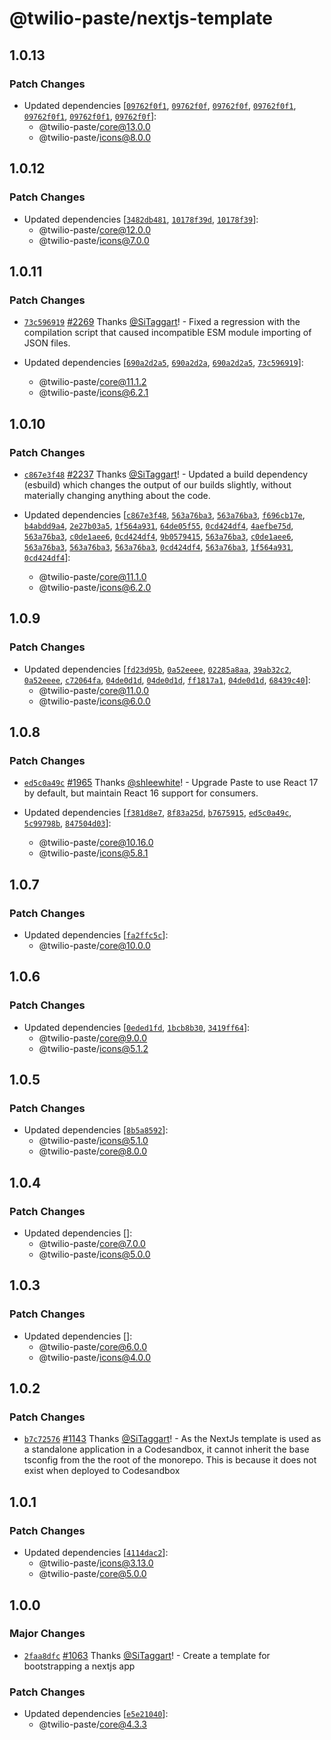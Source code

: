 # @twilio-paste/nextjs-template

## 1.0.13

### Patch Changes

- Updated dependencies [[`09762f0f1`](https://github.com/twilio-labs/paste/commit/09762f0f1bcfd42d901bd90c33279be68464c68c), [`09762f0f`](https://github.com/twilio-labs/paste/commit/09762f0f1bcfd42d901bd90c33279be68464c68c), [`09762f0f`](https://github.com/twilio-labs/paste/commit/09762f0f1bcfd42d901bd90c33279be68464c68c), [`09762f0f1`](https://github.com/twilio-labs/paste/commit/09762f0f1bcfd42d901bd90c33279be68464c68c), [`09762f0f1`](https://github.com/twilio-labs/paste/commit/09762f0f1bcfd42d901bd90c33279be68464c68c), [`09762f0f1`](https://github.com/twilio-labs/paste/commit/09762f0f1bcfd42d901bd90c33279be68464c68c), [`09762f0f`](https://github.com/twilio-labs/paste/commit/09762f0f1bcfd42d901bd90c33279be68464c68c)]:
  - @twilio-paste/core@13.0.0
  - @twilio-paste/icons@8.0.0

## 1.0.12

### Patch Changes

- Updated dependencies [[`3482db481`](https://github.com/twilio-labs/paste/commit/3482db4814aed77e7355c079ae931823da854f4b), [`10178f39d`](https://github.com/twilio-labs/paste/commit/10178f39dd8a317f3544cf982706ba50d2c7d377), [`10178f39`](https://github.com/twilio-labs/paste/commit/10178f39dd8a317f3544cf982706ba50d2c7d377)]:
  - @twilio-paste/core@12.0.0
  - @twilio-paste/icons@7.0.0

## 1.0.11

### Patch Changes

- [`73c596919`](https://github.com/twilio-labs/paste/commit/73c5969191c04b4721a059c9dee329126afc1a8e) [#2269](https://github.com/twilio-labs/paste/pull/2269) Thanks [@SiTaggart](https://github.com/SiTaggart)! - Fixed a regression with the compilation script that caused incompatible ESM module importing of JSON files.

- Updated dependencies [[`690a2d2a5`](https://github.com/twilio-labs/paste/commit/690a2d2a5657f4bdf5336451e9365aa8799934ad), [`690a2d2a`](https://github.com/twilio-labs/paste/commit/690a2d2a5657f4bdf5336451e9365aa8799934ad), [`690a2d2a5`](https://github.com/twilio-labs/paste/commit/690a2d2a5657f4bdf5336451e9365aa8799934ad), [`73c596919`](https://github.com/twilio-labs/paste/commit/73c5969191c04b4721a059c9dee329126afc1a8e)]:
  - @twilio-paste/core@11.1.2
  - @twilio-paste/icons@6.2.1

## 1.0.10

### Patch Changes

- [`c867e3f48`](https://github.com/twilio-labs/paste/commit/c867e3f48d739409d1f54fa18c4d2bee1d9242cf) [#2237](https://github.com/twilio-labs/paste/pull/2237) Thanks [@SiTaggart](https://github.com/SiTaggart)! - Updated a build dependency (esbuild) which changes the output of our builds slightly, without materially changing anything about the code.

- Updated dependencies [[`c867e3f48`](https://github.com/twilio-labs/paste/commit/c867e3f48d739409d1f54fa18c4d2bee1d9242cf), [`563a76ba3`](https://github.com/twilio-labs/paste/commit/563a76ba31d60ee43c1e57907c83c502dc1ba5a7), [`563a76ba3`](https://github.com/twilio-labs/paste/commit/563a76ba31d60ee43c1e57907c83c502dc1ba5a7), [`f696cb17e`](https://github.com/twilio-labs/paste/commit/f696cb17ec84bb315fc8672493800c044e866a1d), [`b4abdd9a4`](https://github.com/twilio-labs/paste/commit/b4abdd9a4c6e168c5845e744591dc40ac635a67f), [`2e27b03a5`](https://github.com/twilio-labs/paste/commit/2e27b03a57b185021478534829f921278ad7f3ac), [`1f564a931`](https://github.com/twilio-labs/paste/commit/1f564a931b9a844a9d097edb2012c65692af9bd4), [`64de05f55`](https://github.com/twilio-labs/paste/commit/64de05f5551c5ebc94cbf85028cfaf2a637c19d3), [`0cd424df4`](https://github.com/twilio-labs/paste/commit/0cd424df4d3ed57e60a0d93b97dda8b4c708ce7c), [`4aefbe75d`](https://github.com/twilio-labs/paste/commit/4aefbe75d7c34ebdab209be14073426c1632d8a9), [`563a76ba3`](https://github.com/twilio-labs/paste/commit/563a76ba31d60ee43c1e57907c83c502dc1ba5a7), [`c0de1aee6`](https://github.com/twilio-labs/paste/commit/c0de1aee6fd6f2e2963c663838ccaf9ab2058349), [`0cd424df4`](https://github.com/twilio-labs/paste/commit/0cd424df4d3ed57e60a0d93b97dda8b4c708ce7c), [`9b0579415`](https://github.com/twilio-labs/paste/commit/9b0579415b3c7f392d088a136e08e3c45dfb2b53), [`563a76ba3`](https://github.com/twilio-labs/paste/commit/563a76ba31d60ee43c1e57907c83c502dc1ba5a7), [`c0de1aee6`](https://github.com/twilio-labs/paste/commit/c0de1aee6fd6f2e2963c663838ccaf9ab2058349), [`563a76ba3`](https://github.com/twilio-labs/paste/commit/563a76ba31d60ee43c1e57907c83c502dc1ba5a7), [`563a76ba3`](https://github.com/twilio-labs/paste/commit/563a76ba31d60ee43c1e57907c83c502dc1ba5a7), [`563a76ba3`](https://github.com/twilio-labs/paste/commit/563a76ba31d60ee43c1e57907c83c502dc1ba5a7), [`0cd424df4`](https://github.com/twilio-labs/paste/commit/0cd424df4d3ed57e60a0d93b97dda8b4c708ce7c), [`563a76ba3`](https://github.com/twilio-labs/paste/commit/563a76ba31d60ee43c1e57907c83c502dc1ba5a7), [`1f564a931`](https://github.com/twilio-labs/paste/commit/1f564a931b9a844a9d097edb2012c65692af9bd4), [`0cd424df4`](https://github.com/twilio-labs/paste/commit/0cd424df4d3ed57e60a0d93b97dda8b4c708ce7c)]:
  - @twilio-paste/core@11.1.0
  - @twilio-paste/icons@6.2.0

## 1.0.9

### Patch Changes

- Updated dependencies [[`fd23d95b`](https://github.com/twilio-labs/paste/commit/fd23d95b62a6dc2930f3669d3fdf807c1ab57000), [`0a52eeee`](https://github.com/twilio-labs/paste/commit/0a52eeee469a2288d43d4e7f4acef27854fe8b37), [`02285a8aa`](https://github.com/twilio-labs/paste/commit/02285a8aadfafc3fb1fcb024ca78abe2f5204f5a), [`39ab32c2`](https://github.com/twilio-labs/paste/commit/39ab32c2d9e211b3a46a7cb789c62b7e6463510d), [`0a52eeee`](https://github.com/twilio-labs/paste/commit/0a52eeee469a2288d43d4e7f4acef27854fe8b37), [`c72064fa`](https://github.com/twilio-labs/paste/commit/c72064fadcfba8bf82918d69199fa7751ac13011), [`04de0d1d`](https://github.com/twilio-labs/paste/commit/04de0d1de8428ba5e0fd04c1ec94639c78cab6cc), [`04de0d1d`](https://github.com/twilio-labs/paste/commit/04de0d1de8428ba5e0fd04c1ec94639c78cab6cc), [`ff1817a1`](https://github.com/twilio-labs/paste/commit/ff1817a1f486441a8e6fdc36c39cb65ab2605eca), [`04de0d1d`](https://github.com/twilio-labs/paste/commit/04de0d1de8428ba5e0fd04c1ec94639c78cab6cc), [`68439c40`](https://github.com/twilio-labs/paste/commit/68439c4097dc533dd9a1bbc6965578f13e130c12)]:
  - @twilio-paste/core@11.0.0
  - @twilio-paste/icons@6.0.0

## 1.0.8

### Patch Changes

- [`ed5c0a49c`](https://github.com/twilio-labs/paste/commit/ed5c0a49ced5c524607cac7166d3aa4c389f2e7f) [#1965](https://github.com/twilio-labs/paste/pull/1965) Thanks [@shleewhite](https://github.com/shleewhite)! - Upgrade Paste to use React 17 by default, but maintain React 16 support for consumers.

- Updated dependencies [[`f381d8e7`](https://github.com/twilio-labs/paste/commit/f381d8e748ff45557bc166cbe024abdd6002d20e), [`8f83a25d`](https://github.com/twilio-labs/paste/commit/8f83a25dec843518721597721606e80e37dbde97), [`b7675915`](https://github.com/twilio-labs/paste/commit/b76759157a8c554863b6e37ddb6ea081c1c53258), [`ed5c0a49c`](https://github.com/twilio-labs/paste/commit/ed5c0a49ced5c524607cac7166d3aa4c389f2e7f), [`5c99798b`](https://github.com/twilio-labs/paste/commit/5c99798b551553c47c8ff2bbbb5661d430abdb21), [`847504d03`](https://github.com/twilio-labs/paste/commit/847504d0393706806c683a4ffb537796fccc5888)]:
  - @twilio-paste/core@10.16.0
  - @twilio-paste/icons@5.8.1

## 1.0.7

### Patch Changes

- Updated dependencies [[`fa2ffc5c`](https://github.com/twilio-labs/paste/commit/fa2ffc5cf4da037dcfa0894d033665720cc70ab4)]:
  - @twilio-paste/core@10.0.0

## 1.0.6

### Patch Changes

- Updated dependencies [[`0eded1fd`](https://github.com/twilio-labs/paste/commit/0eded1fd63f081ba9aeab5b5946218e1c5b9b316), [`1bcb8b30`](https://github.com/twilio-labs/paste/commit/1bcb8b3093920fdd871f8a13b498a8eb99201200), [`3419ff64`](https://github.com/twilio-labs/paste/commit/3419ff64a07056ae365956d03ec62f1e5e619f29)]:
  - @twilio-paste/core@9.0.0
  - @twilio-paste/icons@5.1.2

## 1.0.5

### Patch Changes

- Updated dependencies [[`8b5a8592`](https://github.com/twilio-labs/paste/commit/8b5a8592848abba3975717c33ed9aed93f376087)]:
  - @twilio-paste/icons@5.1.0
  - @twilio-paste/core@8.0.0

## 1.0.4

### Patch Changes

- Updated dependencies []:
  - @twilio-paste/core@7.0.0
  - @twilio-paste/icons@5.0.0

## 1.0.3

### Patch Changes

- Updated dependencies []:
  - @twilio-paste/core@6.0.0
  - @twilio-paste/icons@4.0.0

## 1.0.2

### Patch Changes

- [`b7c72576`](https://github.com/twilio-labs/paste/commit/b7c7257689cf3a3884b598aed001b7118cf60afe) [#1143](https://github.com/twilio-labs/paste/pull/1143) Thanks [@SiTaggart](https://github.com/SiTaggart)! - As the NextJs template is used as a standalone application in a Codesandbox, it cannot inherit the base tsconfig from the the root of the monorepo. This is because it does not exist when deployed to Codesandbox

## 1.0.1

### Patch Changes

- Updated dependencies [[`4114dac2`](https://github.com/twilio-labs/paste/commit/4114dac24d6b89f10aeeaeda2220825b9e146169)]:
  - @twilio-paste/icons@3.13.0
  - @twilio-paste/core@5.0.0

## 1.0.0

### Major Changes

- [`2faa8dfc`](https://github.com/twilio-labs/paste/commit/2faa8dfc39532cb2819e23d609556733a027ed2e) [#1063](https://github.com/twilio-labs/paste/pull/1063) Thanks [@SiTaggart](https://github.com/SiTaggart)! - Create a template for bootstrapping a nextjs app

### Patch Changes

- Updated dependencies [[`e5e21040`](https://github.com/twilio-labs/paste/commit/e5e2104046e1ebaad164845edbe857760c0289db)]:
  - @twilio-paste/core@4.3.3
